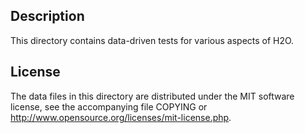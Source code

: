 Description
------------

This directory contains data-driven tests for various aspects of H2O.

License
--------

The data files in this directory are distributed under the MIT software
license, see the accompanying file COPYING or
http://www.opensource.org/licenses/mit-license.php.

